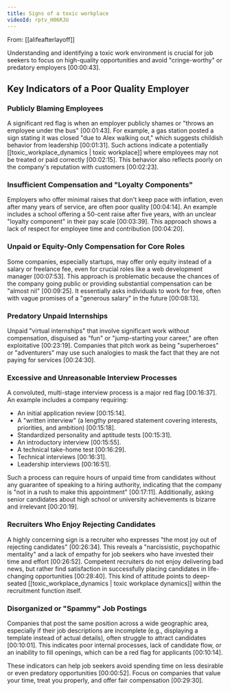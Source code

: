 ```yaml
---
title: Signs of a toxic workplace
videoId: rptv_H06RJU
---
```


From: [[alifeafterlayoff]] <br/> 

Understanding and identifying a toxic work environment is crucial for job seekers to focus on high-quality opportunities and avoid "cringe-worthy" or predatory employers <a class="yt-timestamp" data-t="00:00:43">[00:00:43]</a>.

## Key Indicators of a Poor Quality Employer

### Publicly Blaming Employees
A significant red flag is when an employer publicly shames or "throws an employee under the bus" <a class="yt-timestamp" data-t="00:01:43">[00:01:43]</a>. For example, a gas station posted a sign stating it was closed "due to Alex walking out," which suggests childish behavior from leadership <a class="yt-timestamp" data-t="00:01:31">[00:01:31]</a>. Such actions indicate a potentially [[toxic_workplace_dynamics | toxic workplace]] where employees may not be treated or paid correctly <a class="yt-timestamp" data-t="00:02:15">[00:02:15]</a>. This behavior also reflects poorly on the company's reputation with customers <a class="yt-timestamp" data-t="00:02:23">[00:02:23]</a>.

### Insufficient Compensation and "Loyalty Components"
Employers who offer minimal raises that don't keep pace with inflation, even after many years of service, are often poor quality <a class="yt-timestamp" data-t="00:04:14">[00:04:14]</a>. An example includes a school offering a 50-cent raise after five years, with an unclear "loyalty component" in their pay scale <a class="yt-timestamp" data-t="00:03:39">[00:03:39]</a>. This approach shows a lack of respect for employee time and contribution <a class="yt-timestamp" data-t="00:04:20">[00:04:20]</a>.

### Unpaid or Equity-Only Compensation for Core Roles
Some companies, especially startups, may offer only equity instead of a salary or freelance fee, even for crucial roles like a web development manager <a class="yt-timestamp" data-t="00:07:53">[00:07:53]</a>. This approach is problematic because the chances of the company going public or providing substantial compensation can be "almost nil" <a class="yt-timestamp" data-t="00:09:25">[00:09:25]</a>. It essentially asks individuals to work for free, often with vague promises of a "generous salary" in the future <a class="yt-timestamp" data-t="00:08:13">[00:08:13]</a>.

### Predatory Unpaid Internships
Unpaid "virtual internships" that involve significant work without compensation, disguised as "fun" or "jump-starting your career," are often exploitative <a class="yt-timestamp" data-t="00:23:19">[00:23:19]</a>. Companies that pitch work as being "superheroes" or "adventurers" may use such analogies to mask the fact that they are not paying for services <a class="yt-timestamp" data-t="00:24:30">[00:24:30]</a>.

### Excessive and Unreasonable Interview Processes
A convoluted, multi-stage interview process is a major red flag <a class="yt-timestamp" data-t="00:16:37">[00:16:37]</a>. An example includes a company requiring:
*   An initial application review <a class="yt-timestamp" data-t="00:15:14">[00:15:14]</a>.
*   A "written interview" (a lengthy prepared statement covering interests, priorities, and ambition) <a class="yt-timestamp" data-t="00:15:18">[00:15:18]</a>.
*   Standardized personality and aptitude tests <a class="yt-timestamp" data-t="00:15:31">[00:15:31]</a>.
*   An introductory interview <a class="yt-timestamp" data-t="00:15:55">[00:15:55]</a>.
*   A technical take-home test <a class="yt-timestamp" data-t="00:16:29">[00:16:29]</a>.
*   Technical interviews <a class="yt-timestamp" data-t="00:16:31">[00:16:31]</a>.
*   Leadership interviews <a class="yt-timestamp" data-t="00:16:51">[00:16:51]</a>.

Such a process can require hours of unpaid time from candidates without any guarantee of speaking to a hiring authority, indicating that the company is "not in a rush to make this appointment" <a class="yt-timestamp" data-t="00:17:11">[00:17:11]</a>. Additionally, asking senior candidates about high school or university achievements is bizarre and irrelevant <a class="yt-timestamp" data-t="00:20:19">[00:20:19]</a>.

### Recruiters Who Enjoy Rejecting Candidates
A highly concerning sign is a recruiter who expresses "the most joy out of rejecting candidates" <a class="yt-timestamp" data-t="00:26:34">[00:26:34]</a>. This reveals a "narcissistic, psychopathic mentality" and a lack of empathy for job seekers who have invested their time and effort <a class="yt-timestamp" data-t="00:26:52">[00:26:52]</a>. Competent recruiters do not enjoy delivering bad news, but rather find satisfaction in successfully placing candidates in life-changing opportunities <a class="yt-timestamp" data-t="00:28:40">[00:28:40]</a>. This kind of attitude points to deep-seated [[toxic_workplace_dynamics | toxic workplace dynamics]] within the recruitment function itself.

### Disorganized or "Spammy" Job Postings
Companies that post the same position across a wide geographic area, especially if their job descriptions are incomplete (e.g., displaying a template instead of actual details), often struggle to attract candidates <a class="yt-timestamp" data-t="00:10:01">[00:10:01]</a>. This indicates poor internal processes, lack of candidate flow, or an inability to fill openings, which can be a red flag for applicants <a class="yt-timestamp" data-t="00:10:14">[00:10:14]</a>.

These indicators can help job seekers avoid spending time on less desirable or even predatory opportunities <a class="yt-timestamp" data-t="00:00:52">[00:00:52]</a>. Focus on companies that value your time, treat you properly, and offer fair compensation <a class="yt-timestamp" data-t="00:29:30">[00:29:30]</a>.